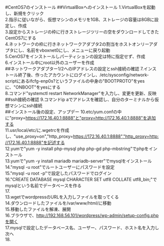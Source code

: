 #CentOS7のインストール
##VirtualBoxへのインストール
1.VirtualBoxを起動し、新規をクリック  
2.指示に従いながら、仮想マシンのメモリを1GB、ストレージの容量は8GBに設定し、作成  
3.設定からストレージの枠に行きストレージツリーの空をダウンロードしてきたCentOS7にする  
4.ネットワークの枠に行きネットワークアダプタ2の割当をホストオンリーアダプタにし、名前をvboxnet0にし、メニューに戻り起動  
5.CenOS7をインストールしパーティションの設定は特に指定せず、作成  
6.インストール中にroot以外のユーザーを作成  
##ネットワークアダプター1/2へのIPアドレスの設定とssh接続の確認
7.インストール終了後、作ったアカウントにログインし、/etc/sysconfig/network-scriptにあるifcfg-enp0s?というファイルの中身の"BOOTPROTO"をyesに、"ONBOOT"をyesにする  
8.コマンド"systemctl restart NetworkManager"を入力し、変更を更新、反映  
##ssh接続の確認
9.コマンドip aでアドレスを確認し、自分のターミナルから仮想マシンにssh接続  
##インストール後の設定、アップデー 
10.etc/yum.confの中に"proxy=https://172.16.40.1:8888"と"proxy=http://172.16.40.1:8888"を追加する  
11.usr/local/etc/に.wgetrcを作成し、"use_proxy=on","http_proxy=https://172.16.40.1:8888","http_proxy=http://172.16.40.1:8888"を記述する  
12.yumで"yum -y install php-mysql php php-gd php-mbstring"でphpをインストール  
13.yumで"yum -y install mariadb mariadb-server"でmysqlをインストール  
14."mysql -u root"でルートユーザーにパスワードを設定  
15."mysql -u root -p"で設定したパスワードでログイン  
16."CREATE DATABASE mysql CHARACTER SET utf8 COLLATE utf8_bin;"でmysqlという名前でデータベースを作る  
17.  
13.wgetでwordpressのURLを入力しファイルを取ってくる  
14.ダウンロードしたファイルを/var/www/html/に移動  
15.移動したファイルを解凍、展開  
16.ブラウザで、http://192.168.56.101/wordpress/wp-admin/setup-config.phpを開く  
17.mysqlで設定したデータベース名、ユーザー、パスワード、ホスト名を入力し次へ  
18.

